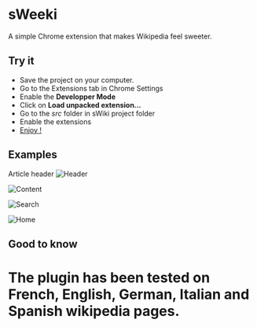 sWeeki
======

A simple Chrome extension that makes Wikipedia feel sweeter.


Try it
------

 - Save the project on your computer.
 - Go to the Extensions tab in Chrome Settings
 - Enable the **Developper Mode**
 - Click on **Load unpacked extension...**
 - Go to the *src* folder in sWiki project folder 
 - Enable the extensions 
 - [Enjoy !](http://en.wikipedia.org/wiki/Special:Random)


Examples
--------

Article header
![Header](https://github.com/jacquesrott/sweeki/showcase/header.png)

![Content](https://github.com/jacquesrott/sweeki/showcase/content.png)

![Search](https://github.com/jacquesrott/sweeki/showcase/search.png)

![Home](https://github.com/jacquesrott/sweeki/showcase/home.png)


Good to know
------------

The plugin has been tested on French, English, German, Italian and Spanish wikipedia pages.
=======
